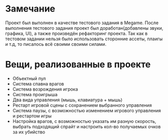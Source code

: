 # Замечание
Проект был выполнен в качестве тестового задания в Megame. После выполнения тестового задания проект был доработан(добавлены звуки, графика, UI), а также произведён рефакторинг проекта. Так как в тестовом задании нельзя было использовать сторонние ассеты, плаигы и т.д, то писалось всё своими своими силами.
# Вещи, реализованные в проекте
* Объектный пул
* Система спавна врагов
* Система возрождения игрока
* Система проигрыша
* Два вида управления (мышь, клавиатура + мышь)
* Рестарт игровой сцены с сохранением выбранного управления
* Система паузы, с возможностью изменением игрового управления и рестартом игры
* Настройка врагов, с возможностью указать им разную скорость, выбрать подходящий спрайт и настроить кол-во получаемых очков за их убийство
# 
